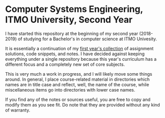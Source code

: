 # Computer Systems Engineering, ITMO University, Second Year

I have started this repository at the beginning of my second year (2018-2019) of studying for a Bachelor's
in computer science at ITMO Univesity.

It is essentially a continuation of my [first year's collection](https://github.com/timlathy/itmo-first-year)
of assignment solutions, code snippets, and notes. I have decided against keeping everything under a single
repository because this year's curriculum has a different focus and a completely new set of core subjects.

This is very much a work in progress, and I will likely move some things around. In general, I place
course-related material in directories which names are in title case and reflect, well, the name of the course,
while miscellaneous items go into directories with lower case names.

If you find any of the notes or sources useful, you are free to copy and modify them as you see fit.
Do note that they are provided without any kind of warranty.
